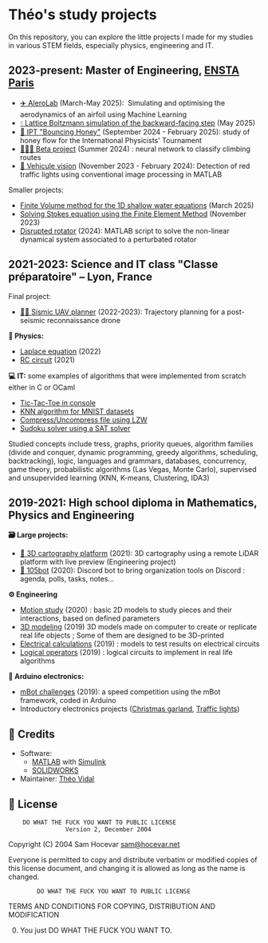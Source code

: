 # Théo's study projects

On this repository, you can explore the little projects I made for my studies in various 
STEM fields, especially physics, engineering and IT.

## 2023-present: Master of Engineering, [ENSTA Paris](https://www.ensta-paris.fr/en/node)

- [✈️ AIeroLab](https://github.com/theovidal/aierolab) (March-May 2025): ️ Simulating and optimising the aerodynamics of an airfoil using Machine Learning
- [💧 Lattice Boltzmann simulation of the backward-facing step](./mechanics/lattice-boltzmann-backward-facing-step/Projet_VIDAL.ipynb) (May 2025)
- [🍯 IPT "Bouncing Honey"](https://github.com/theovidal/ipt-bouncing-honey) (September 2024 - February 2025): study of honey flow for the International Physicists' Tournament 
- [🧠🧗‍♂️ Beta project](https://github.com/theovidal/beta-project) (Summer 2024) : neural network to classify climbing routes
- [🚦 Vehicule vision](https://github.com/theovidal/vehicule-vision) (November 2023 - February 2024): Detection of red traffic lights using conventional image processing in MATLAB

Smaller projects:
- [Finite Volume method for the 1D shallow water equations](./mechanics/fv-shallow-water/report.pdf) (March 2025) 
- [Solving Stokes equation using the Finite Element Method](./mechanics/stokes-equation-simulation) (November 2023)
- [Disrupted rotator](/physics/disrupted-rotator) (2024): MATLAB script to solve the non-linear dynamical system associated to a perturbated rotator

## 2021-2023: Science and IT class "Classe préparatoire" – Lyon, France

Final project:
- [👨‍🎓 Sismic UAV planner](https://github.com/theovidal/sismic-uav-planner) (2022-2023): Trajectory planning for a post-seismic reconnaissance drone

**🔭 Physics:**
- [Laplace equation](/physics/laplace-equation) (2022)
- [RC circuit](/physics/rc-circuit) (2021)

**💻 IT:** some examples of algorithms that were implemented from scratch either in C or OCaml
- [Tic-Tac-Toe in console](/programming/spe/c/tp_14)
- [KNN algorithm for MNIST datasets](/programming/spe/c/tp_20)
- [Compress/Uncompress file using LZW](/programming/sup/c/tp_51)
- [Sudoku solver using a SAT solver](/programming/sup/c/tp_49)

Studied concepts include tress, graphs, priority queues, algorithm families (divide and conquer, dynamic programming, greedy algorithms, scheduling, backtracking), logic, languages and grammars, databases, concurrency, game theory, probabilistic algorithms (Las Vegas, Monte Carlo), supervised and unsupervided learning (KNN, K-means, Clustering, IDA3)

## 2019-2021: High school diploma in Mathematics, Physics and Engineering

**🗃 Large projects:**
- [🔦 3D cartography platform](https://github.com/theovidal/3d-cartography-platform) (2021): 3D cartography using a remote LiDAR platform with live preview (Engineering project)
- [📆 105bot](https://github.com/theovidal/105bot) (2020): Discord bot to bring organization tools on Discord : agenda, polls, tasks, notes...

**⚙️ Engineering**
- [Motion study](/engineering/motion-study) (2020) : basic 2D models to study pieces and their interactions, based on defined parameters
- [3D modeling](/engineering/3d-modeling) (2019) 3D models made on computer to create or replicate real life objects ; Some of them are designed to be 3D-printed
- [Electrical calculations](/engineering/electrical-calculations) (2019) : models to test results on electrical circuits
- [Logical operators](/engineering/logical-calculators) (2019) : logical circuits to implement in real life algorithms

**🔌 Arduino electronics:**
- [mBot challenges](/engineering/mbot-challenges/) (2019): a speed competition using the mBot framework, coded in Arduino
- Introductory electronics projects ([Christmas garland](/engineering/arduino-christmas-garland/), [Traffic lights](/engineering/arduino-traffic-lights/))

## 📜 Credits

- Software:
  - [MATLAB](https://mathworks.com/products/matlab.html) with [Simulink](https://mathworks.com/products/simulink.html)
  - [SOLIDWORKS](https://www.solidworks.com/)
- Maintainer: [Théo Vidal](https://github.com/theovidal)

## 🔐 License

        DO WHAT THE FUCK YOU WANT TO PUBLIC LICENSE
                    Version 2, December 2004

Copyright (C) 2004 Sam Hocevar <sam@hocevar.net>

Everyone is permitted to copy and distribute verbatim or modified
copies of this license document, and changing it is allowed as long
as the name is changed.

            DO WHAT THE FUCK YOU WANT TO PUBLIC LICENSE

TERMS AND CONDITIONS FOR COPYING, DISTRIBUTION AND MODIFICATION

0. You just DO WHAT THE FUCK YOU WANT TO.

